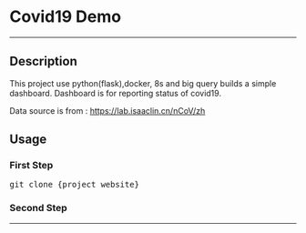 # Covid19 Demo

---

## Description

This project use python(flask),docker, 8s and big query builds a simple dashboard.
Dashboard is for reporting status of covid19.


Data source is from : https://lab.isaaclin.cn/nCoV/zh


## Usage

### First Step

<pre>git clone {project website}</pre>

### Second Step

---

